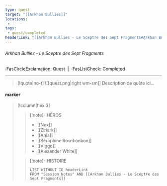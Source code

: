 ```yaml
---
type: quest
target: "[[Arkhan Bullies]]"
locations:
 - 
tags:
 - quest/completed
headerLink: "[[Arkhan Bullies - Le Sceptre des Sept Fragments#Arkhan Bullies - Le Sceptre des Sept Fragments]]"
---
```

###### Arkhan Bullies - Le Sceptre des Sept Fragments
<span class="sub2">:FasCircleExclamation: Quest&nbsp;&nbsp;|&nbsp;&nbsp;:FasListCheck: Completed</span>
___

> [!quote|no-t]
>![[quest.png|right wm-sm]] Description de quête ici...

#### marker
> [!column|flex 3]
> >[!note]- HÉROS
> >- [[Nox]]
> >- [[Ziriark]]
> >- [[Ania]]
> >- [[Séraphine Rosebonbon]]
> >- [[Viggo]]
> >- [[Alexander White]]
> 
>>[!note]- HISTOIRE
>>```dataview
>>LIST WITHOUT ID headerLink
>>FROM "Session Notes" AND [[Arkhan Bullies - Le Sceptre des Sept Fragments]]

